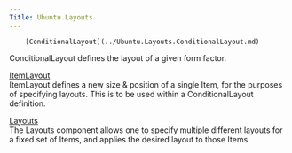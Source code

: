 ```yaml
---
Title: Ubuntu.Layouts
---
```

        [ConditionalLayout](../Ubuntu.Layouts.ConditionalLayout.md)  
ConditionalLayout defines the layout of a given form factor.

[ItemLayout](../Ubuntu.Layouts.ItemLayout.md)  
ItemLayout defines a new size & position of a single Item, for the purposes of specifying layouts. This is to be used within a ConditionalLayout definition.

[Layouts](../Ubuntu.Layouts.Layouts.md)  
The Layouts component allows one to specify multiple different layouts for a fixed set of Items, and applies the desired layout to those Items.

